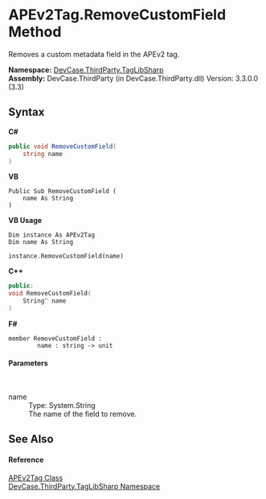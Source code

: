 # APEv2Tag.RemoveCustomField Method 
 

Removes a custom metadata field in the APEv2 tag.

**Namespace:**&nbsp;<a href="N_DevCase_ThirdParty_TagLibSharp">DevCase.ThirdParty.TagLibSharp</a><br />**Assembly:**&nbsp;DevCase.ThirdParty (in DevCase.ThirdParty.dll) Version: 3.3.0.0 (3.3)

## Syntax

**C#**<br />
``` C#
public void RemoveCustomField(
	string name
)
```

**VB**<br />
``` VB
Public Sub RemoveCustomField ( 
	name As String
)
```

**VB Usage**<br />
``` VB Usage
Dim instance As APEv2Tag
Dim name As String

instance.RemoveCustomField(name)
```

**C++**<br />
``` C++
public:
void RemoveCustomField(
	String^ name
)
```

**F#**<br />
``` F#
member RemoveCustomField : 
        name : string -> unit 

```


#### Parameters
&nbsp;<dl><dt>name</dt><dd>Type: System.String<br />The name of the field to remove.</dd></dl>

## See Also


#### Reference
<a href="T_DevCase_ThirdParty_TagLibSharp_APEv2Tag">APEv2Tag Class</a><br /><a href="N_DevCase_ThirdParty_TagLibSharp">DevCase.ThirdParty.TagLibSharp Namespace</a><br />